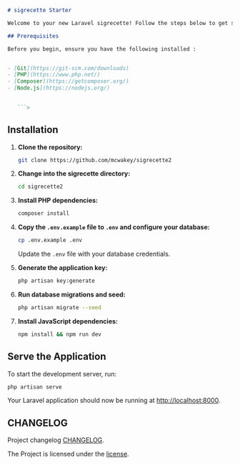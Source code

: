 ```markdown
# sigrecette Starter

Welcome to your new Laravel sigrecette! Follow the steps below to get started.  

## Prerequisites

Before you begin, ensure you have the following installed : 


- [Git](https://git-scm.com/downloads)
- [PHP](https://www.php.net/)
- [Composer](https://getcomposer.org/)
- [Node.js](https://nodejs.org/)

 
   ```>
   ```

## Installation
1. **Clone the repository:**
   ```bash
   git clone https://github.com/mcwakey/sigrecette2
   ```

2. **Change into the sigrecette directory:**
   ```bash
   cd sigrecette2
   ```

3. **Install PHP dependencies:**
   ```bash
   composer install
   ```

4. **Copy the `.env.example` file to `.env` and configure your database:**
   ```bash
   cp .env.example .env
   ```
   Update the `.env` file with your database credentials.

5. **Generate the application key:**
   ```bash
   php artisan key:generate
   ```

6. **Run database migrations and seed:**
   ```bash
   php artisan migrate --seed
   ```

7. **Install JavaScript dependencies:**
   ```bash
   npm install && npm run dev
   ```

## Serve the Application

To start the development server, run:

```bash
php artisan serve
```

Your Laravel application should now be running at [http://localhost:8000](http://localhost:8000).
## CHANGELOG

 Project changelog [CHANGELOG](CHANGELOG.md).


The Project  is  licensed under the [license](LICENSE.md).
